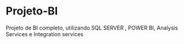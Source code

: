 # Projeto-BI
 Projeto de BI completo, utilizando SQL  SERVER , POWER BI, Analysis Services e Integration services
